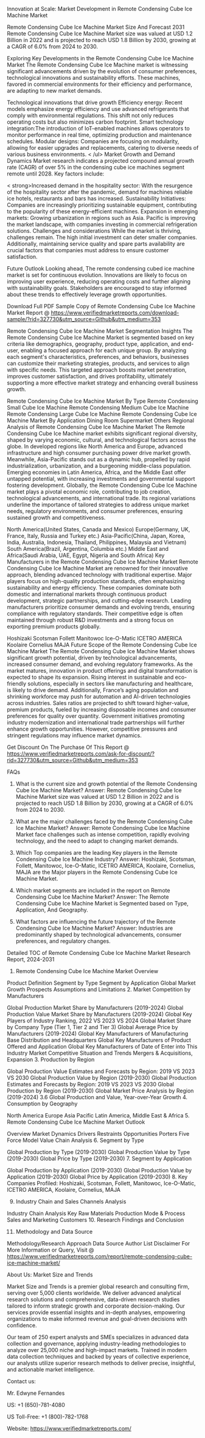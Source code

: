 Innovation at Scale: Market Development in Remote Condensing Cube Ice Machine Market


Remote Condensing Cube Ice Machine Market Size And Forecast 2031
Remote Condensing Cube Ice Machine Market size was valued at USD 1.2 Billion in 2022 and is projected to reach USD 1.8 Billion by 2030, growing at a CAGR of 6.0% from 2024 to 2030.

Exploring Key Developments in the Remote Condensing Cube Ice Machine Market
The Remote Condensing Cube Ice Machine market is witnessing significant advancements driven by the evolution of consumer preferences, technological innovations and sustainability efforts. These machines, favored in commercial environments for their efficiency and performance, are adapting to new market demands.

Technological innovations that drive growth
Efficiency energy: Recent models emphasize energy efficiency and use advanced refrigerants that comply with environmental regulations. This shift not only reduces operating costs but also minimizes carbon footprint.
Smart technology integration:The introduction of IoT-enabled machines allows operators to monitor performance in real time, optimizing production and maintenance schedules.
Modular designs: Companies are focusing on modularity, allowing for easier upgrades and replacements, catering to diverse needs of various business environments.
< /ul>
Market Growth and Demand Dynamics
Market research indicates a projected compound annual growth rate (CAGR) of over 5% in the condensing cube ice machines segment remote until 2028. Key factors include:

< strong>Increased demand in the hospitality sector: With the resurgence of the hospitality sector after the pandemic, demand for machines reliable ice hotels, restaurants and bars has increased.
Sustainability Initiatives: Companies are increasingly prioritizing sustainable equipment, contributing to the popularity of these energy-efficient machines.
Expansion in emerging markets: Growing urbanization in regions such as Asia. Pacific is improving the market landscape, with companies investing in commercial refrigeration solutions.
Challenges and considerations
While the market is thriving, challenges remain. The high initial investment can deter smaller companies. Additionally, maintaining service quality and spare parts availability are crucial factors that companies must address to ensure customer satisfaction.

Future Outlook
Looking ahead, The remote condensing cubed ice machine market is set for continuous evolution. Innovations are likely to focus on improving user experience, reducing operating costs and further aligning with sustainability goals. Stakeholders are encouraged to stay informed about these trends to effectively leverage growth opportunities.

Download Full PDF Sample Copy of Remote Condensing Cube Ice Machine Market Report @ https://www.verifiedmarketreports.com/download-sample/?rid=327730&utm_source=Github&utm_medium=353

Remote Condensing Cube Ice Machine Market Segmentation Insights
The Remote Condensing Cube Ice Machine Market is segmented based on key criteria like demographics, geography, product type, application, and end-user, enabling a focused approach for each unique group. By analyzing each segment's characteristics, preferences, and behaviors, businesses can customize their marketing strategies, products, and services to align with specific needs. This targeted approach boosts market penetration, improves customer satisfaction, and drives profitability, ultimately supporting a more effective market strategy and enhancing overall business growth.

Remote Condensing Cube Ice Machine Market By Type
Remote Condensing Small Cube Ice Machine
Remote Condensing Medium Cube Ice Machine
Remote Condensing Large Cube Ice Machine
Remote Condensing Cube Ice Machine Market By Application
Dining Room
Supermarket
Others
Regional Analysis of Remote Condensing Cube Ice Machine Market
The Remote Condensing Cube Ice Machine market exhibits significant regional diversity, shaped by varying economic, cultural, and technological factors across the globe. In developed regions like North America and Europe, advanced infrastructure and high consumer purchasing power drive market growth. Meanwhile, Asia-Pacific stands out as a dynamic hub, propelled by rapid industrialization, urbanization, and a burgeoning middle-class population. Emerging economies in Latin America, Africa, and the Middle East offer untapped potential, with increasing investments and governmental support fostering development. Globally, the Remote Condensing Cube Ice Machine market plays a pivotal economic role, contributing to job creation, technological advancements, and international trade. Its regional variations underline the importance of tailored strategies to address unique market needs, regulatory environments, and consumer preferences, ensuring sustained growth and competitiveness.

North America(United States, Canada and Mexico)
Europe(Germany, UK, France, Italy, Russia and Turkey etc.)
Asia-Pacific(China, Japan, Korea, India, Australia, Indonesia, Thailand, Philippines, Malaysia and Vietnam)
South America(Brazil, Argentina, Columbia etc.)
Middle East and Africa(Saudi Arabia, UAE, Egypt, Nigeria and South Africa)
Key Manufacturers in the Remote Condensing Cube Ice Machine Market
Remote Condensing Cube Ice Machine Market are renowned for their innovative approach, blending advanced technology with traditional expertise. Major players focus on high-quality production standards, often emphasizing sustainability and energy efficiency. These companies dominate both domestic and international markets through continuous product development, strategic partnerships, and cutting-edge research. Leading manufacturers prioritize consumer demands and evolving trends, ensuring compliance with regulatory standards. Their competitive edge is often maintained through robust R&D investments and a strong focus on exporting premium products globally.

Hoshizaki
Scotsman
Follett
Manitowoc
Ice-O-Matic
ICETRO AMERICA
Koolaire
Cornelius
MAJA
Future Scope of the Remote Condensing Cube Ice Machine Market
The Remote Condensing Cube Ice Machine Market shows significant growth potential, driven by technological advancements, increased consumer demand, and evolving regulatory frameworks. As the market matures, innovation in product offerings and digital transformation is expected to shape its expansion. Rising interest in sustainable and eco-friendly solutions, especially in sectors like manufacturing and healthcare, is likely to drive demand. Additionally, France’s aging population and shrinking workforce may push for automation and AI-driven technologies across industries. Sales ratios are projected to shift toward higher-value, premium products, fueled by increasing disposable incomes and consumer preferences for quality over quantity. Government initiatives promoting industry modernization and international trade partnerships will further enhance growth opportunities. However, competitive pressures and stringent regulations may influence market dynamics.

Get Discount On The Purchase Of This Report @ https://www.verifiedmarketreports.com/ask-for-discount/?rid=327730&utm_source=Github&utm_medium=353

FAQs
1. What is the current size and growth potential of the Remote Condensing Cube Ice Machine Market?
Answer: Remote Condensing Cube Ice Machine Market size was valued at USD 1.2 Billion in 2022 and is projected to reach USD 1.8 Billion by 2030, growing at a CAGR of 6.0% from 2024 to 2030.

2. What are the major challenges faced by the Remote Condensing Cube Ice Machine Market?
Answer: Remote Condensing Cube Ice Machine Market face challenges such as intense competition, rapidly evolving technology, and the need to adapt to changing market demands.

3. Which Top companies are the leading Key players in the Remote Condensing Cube Ice Machine Industry?
Answer: Hoshizaki, Scotsman, Follett, Manitowoc, Ice-O-Matic, ICETRO AMERICA, Koolaire, Cornelius, MAJA are the Major players in the Remote Condensing Cube Ice Machine Market.

4. Which market segments are included in the report on Remote Condensing Cube Ice Machine Market?
Answer: The Remote Condensing Cube Ice Machine Market is Segmented based on Type, Application, And Geography.

5. What factors are influencing the future trajectory of the Remote Condensing Cube Ice Machine Market?
Answer: Industries are predominantly shaped by technological advancements, consumer preferences, and regulatory changes.

Detailed TOC of Remote Condensing Cube Ice Machine Market Research Report, 2024-2031
1. Remote Condensing Cube Ice Machine Market Overview

Product Definition
Segment by Type
Segment by Application
Global Market Growth Prospects
Assumptions and Limitations
2. Market Competition by Manufacturers

Global Production Market Share by Manufacturers (2019-2024)
Global Production Value Market Share by Manufacturers (2019-2024)
Global Key Players of Industry Ranking, 2022 VS 2023 VS 2024
Global Market Share by Company Type (Tier 1, Tier 2 and Tier 3)
Global Average Price by Manufacturers (2019-2024)
Global Key Manufacturers of Manufacturing Base Distribution and Headquarters
Global Key Manufacturers of Product Offered and Application
Global Key Manufacturers of Date of Enter into This Industry
Market Competitive Situation and Trends
Mergers & Acquisitions, Expansion
3. Production by Region

Global Production Value Estimates and Forecasts by Region: 2019 VS 2023 VS 2030
Global Production Value by Region (2019-2030)
Global Production Estimates and Forecasts by Region: 2019 VS 2023 VS 2030
Global Production by Region (2019-2030)
Global Market Price Analysis by Region (2019-2024) 3.6 Global Production and Value, Year-over-Year Growth
4. Consumption by Geography

North America
Europe
Asia Pacific
Latin America, Middle East & Africa
5. Remote Condensing Cube Ice Machine Market Outlook

Overview
Market Dynamics
Drivers
Restraints
Opportunities
Porters Five Force Model
Value Chain Analysis 
6. Segment by Type

Global Production by Type (2019-2030)
Global Production Value by Type (2019-2030)
Global Price by Type (2019-2030)
7. Segment by Application

Global Production by Application (2019-2030)
Global Production Value by Application (2019-2030)
Global Price by Application (2019-2030)
8. Key Companies Profiled: Hoshizaki, Scotsman, Follett, Manitowoc, Ice-O-Matic, ICETRO AMERICA, Koolaire, Cornelius, MAJA

9. Industry Chain and Sales Channels Analysis

Industry Chain Analysis
Key Raw Materials
Production Mode & Process
Sales and Marketing
Customers
10. Research Findings and Conclusion

11. Methodology and Data Source

Methodology/Research Approach
Data Source
Author List
Disclaimer
For More Information or Query, Visit @ https://www.verifiedmarketreports.com/report/remote-condensing-cube-ice-machine-market/

About Us: Market Size and Trends

Market Size and Trends is a premier global research and consulting firm, serving over 5,000 clients worldwide. We deliver advanced analytical research solutions and comprehensive, data-driven research studies tailored to inform strategic growth and corporate decision-making. Our services provide essential insights and in-depth analyses, empowering organizations to make informed revenue and goal-driven decisions with confidence.

Our team of 250 expert analysts and SMEs specializes in advanced data collection and governance, applying industry-leading methodologies to analyze over 25,000 niche and high-impact markets. Trained in modern data collection techniques and backed by years of collective experience, our analysts utilize superior research methods to deliver precise, insightful, and actionable market intelligence.

Contact us:

Mr. Edwyne Fernandes

US: +1 (650)-781-4080

US Toll-Free: +1 (800)-782-1768

Website: https://www.verifiedmarketreports.com/
